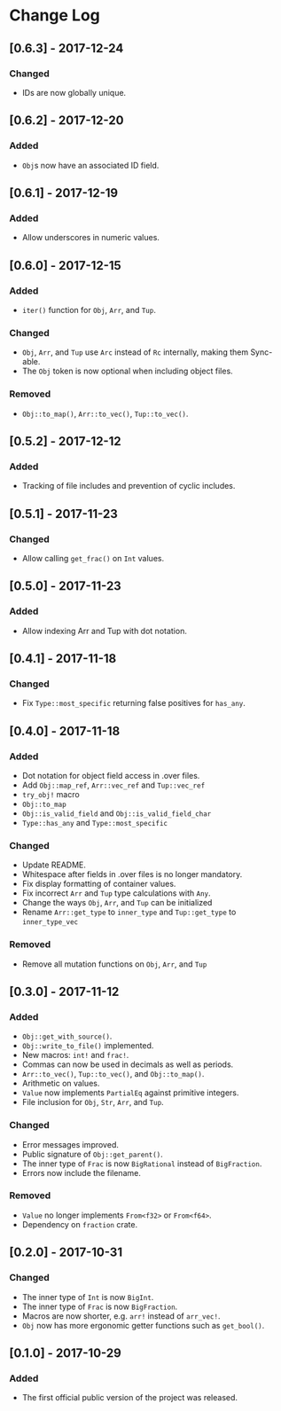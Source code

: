 # Change Log

## [0.6.3] - 2017-12-24

### Changed
- IDs are now globally unique.

## [0.6.2] - 2017-12-20

### Added
- `Obj`s now have an associated ID field.

## [0.6.1] - 2017-12-19

### Added
- Allow underscores in numeric values.

## [0.6.0] - 2017-12-15

### Added
- `iter()` function for `Obj`, `Arr`, and `Tup`.

### Changed
- `Obj`, `Arr`, and `Tup` use `Arc` instead of `Rc` internally, making them Sync-able.
- The `Obj` token is now optional when including object files.

### Removed
- `Obj::to_map()`, `Arr::to_vec()`, `Tup::to_vec()`.

## [0.5.2] - 2017-12-12

### Added
- Tracking of file includes and prevention of cyclic includes.

## [0.5.1] - 2017-11-23

### Changed
- Allow calling `get_frac()` on `Int` values.

## [0.5.0] - 2017-11-23

### Added
- Allow indexing Arr and Tup with dot notation.

## [0.4.1] - 2017-11-18

### Changed
- Fix `Type::most_specific` returning false positives for `has_any`.

## [0.4.0] - 2017-11-18

### Added
- Dot notation for object field access in .over files.
- Add `Obj::map_ref`, `Arr::vec_ref` and `Tup::vec_ref`
- `try_obj!` macro
- `Obj::to_map`
- `Obj::is_valid_field` and `Obj::is_valid_field_char`
- `Type::has_any` and `Type::most_specific`

### Changed
- Update README.
- Whitespace after fields in .over files is no longer mandatory.
- Fix display formatting of container values.
- Fix incorrect `Arr` and `Tup` type calculations with `Any`.
- Change the ways `Obj`, `Arr`, and `Tup` can be initialized
- Rename `Arr::get_type` to `inner_type` and `Tup::get_type` to `inner_type_vec`

### Removed
- Remove all mutation functions on `Obj`, `Arr`, and `Tup`

## [0.3.0] - 2017-11-12

### Added
- `Obj::get_with_source()`.
- `Obj::write_to_file()` implemented.
- New macros: `int!` and `frac!`.
- Commas can now be used in decimals as well as periods.
- `Arr::to_vec()`, `Tup::to_vec()`, and `Obj::to_map()`.
- Arithmetic on values.
- `Value` now implements `PartialEq` against primitive integers.
- File inclusion for `Obj`, `Str`, `Arr`, and `Tup`.

### Changed
- Error messages improved.
- Public signature of `Obj::get_parent()`.
- The inner type of `Frac` is now `BigRational` instead of `BigFraction`.
- Errors now include the filename.

### Removed
- `Value` no longer implements `From<f32>` or `From<f64>`.
- Dependency on `fraction` crate.

## [0.2.0] - 2017-10-31

### Changed
- The inner type of `Int` is now `BigInt`.
- The inner type of `Frac` is now `BigFraction`.
- Macros are now shorter, e.g. `arr!` instead of `arr_vec!`.
- `Obj` now has more ergonomic getter functions such as `get_bool()`.

## [0.1.0] - 2017-10-29

### Added 
- The first official public version of the project was released.
